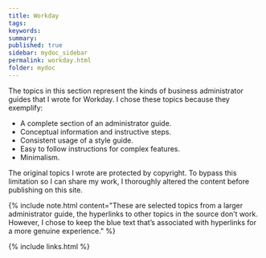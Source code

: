 ```yaml
---
title: Workday
tags:
keywords:
summary:
published: true
sidebar: mydoc_sidebar
permalink: workday.html
folder: mydoc
---
```


The topics in this section represent the kinds of business administrator guides that I wrote for Workday. I chose these topics because they exemplify:
* A complete section of an administrator guide.
* Conceptual information and instructive steps.
* Consistent usage of a style guide.
* Easy to follow instructions for complex features.
* Minimalism.

The original topics I wrote are protected by copyright. To bypass this limitation so I can share my work, I thoroughly altered the content before publishing on this site.

{% include note.html content="These are selected topics from a larger administrator guide, the hyperlinks to other topics in the source don’t work. However, I chose to keep the blue text that’s associated with hyperlinks for a more genuine experience." %}

{% include links.html %}
